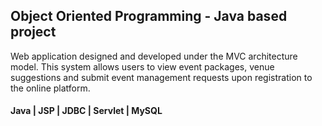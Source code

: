 ## Object Oriented Programming - Java based project

Web application designed and developed under the MVC architecture model. This system allows users to view event packages, venue suggestions and submit event management requests upon registration to the online platform.

#### Java | JSP | JDBC | Servlet | MySQL
